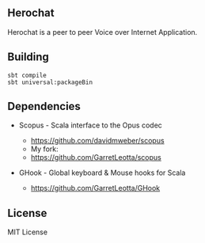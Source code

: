 Herochat
--------

Herochat is a peer to peer Voice over Internet Application.


Building
--------

~~~~
sbt compile
sbt universal:packageBin
~~~~

Dependencies
------------

* Scopus - Scala interface to the Opus codec
  - https://github.com/davidmweber/scopus
  - My fork:
  - https://github.com/GarretLeotta/scopus

* GHook - Global keyboard & Mouse hooks for Scala
  - https://github.com/GarretLeotta/GHook


License
-------

MIT License
